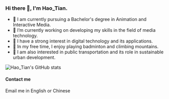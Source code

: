 ### Hi there 👋, I'm Hao_Tian.
- 🏫 I am currently pursuing a Bachelor's degree in Animation and Interactive Media.
- 🚀 I’m currently working on developing my skills in the field of media technology.
- 📱 I have a strong interest in digital technology and its applications.
- 🏸 In my free time, I enjoy playing badminton and climbing mountains.
- 🚊 I am also interested in public transportation and its role in sustainable urban development.


![Hao_Tian's GitHub stats](https://github-readme-stats.vercel.app/api?username=haotian22&show_icons=true)

#### Contact me

Email me in English or Chinese

<!--
 [![Telegram](https://img.shields.io/badge/-Telegram-007acc?logo=telegram&logoColor=white&style=for-the-badge)](https://telegram.me/HaoTian22)



**HaoTian22/HaoTian22** is a ✨ _special_ ✨ repository because its `README.md` (this file) appears on your GitHub profile.

Here are some ideas to get you started:

- 🔭 I’m currently working on ...
- 🌱 I’m currently learning ...
- 👯 I’m looking to collaborate on ...
- 🤔 I’m looking for help with ...
- 💬 Ask me about ...
- 📫 How to reach me: ...
- 😄 Pronouns: ...
- ⚡ Fun fact: ...
-->
